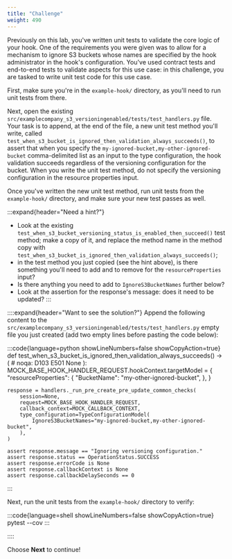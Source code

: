```yaml
---
title: "Challenge"
weight: 490
---
```


Previously on this lab, you've written unit tests to validate the core logic of your hook. One of the requirements you were given was to allow for a mechanism to ignore S3 buckets whose names are specified by the hook administrator in the hook's configuration. You've used contract tests and end-to-end tests to validate aspects for this use case: in this challenge, you are tasked to write unit test code for this use case.

First, make sure you're in the `example-hook/` directory, as you'll need to run unit tests from there.

Next, open the existing `src/examplecompany_s3_versioningenabled/tests/test_handlers.py` file. Your task is to append, at the end of the file, a new unit test method you'll write, called `test_when_s3_bucket_is_ignored_then_validation_always_succeeds()`, to assert that when you specify the `my-ignored-bucket,my-other-ignored-bucket` comma-delimited list as an input to the type configuration, the hook validation succeeds regardless of the versioning configuration for the bucket. When you write the unit test method, do not specify the versioning configuration in the resource properties input.

Once you've written the new unit test method, run unit tests from the `example-hook/` directory, and make sure your new test passes as well.

:::expand{header="Need a hint?"}
- Look at the existing `test_when_s3_bucket_versioning_status_is_enabled_then_succeed()` test method; make a copy of it, and replace the method name in the method copy with `test_when_s3_bucket_is_ignored_then_validation_always_succeeds()`;
- in the test method you just copied (see the hint above), is there something you'll need to add and to remove for the `resourceProperties` input?
- Is there anything you need to add to `IgnoreS3BucketNames` further below?
- Look at the assertion for the response's message: does it need to be updated?
:::

::::expand{header="Want to see the solution?"}
Append the following content to the `src/examplecompany_s3_versioningenabled/tests/test_handlers.py` empty file you just created (add two empty lines before pasting the code below):

:::code{language=python showLineNumbers=false showCopyAction=true}
def test_when_s3_bucket_is_ignored_then_validation_always_succeeds() -> (  # noqa: D103 E501
    None
):
    MOCK_BASE_HOOK_HANDLER_REQUEST.hookContext.targetModel = {
        "resourceProperties": {
            "BucketName": "my-other-ignored-bucket",
        },
    }

    response = handlers._run_pre_create_pre_update_common_checks(
        session=None,
        request=MOCK_BASE_HOOK_HANDLER_REQUEST,
        callback_context=MOCK_CALLBACK_CONTEXT,
        type_configuration=TypeConfigurationModel(
            IgnoreS3BucketNames="my-ignored-bucket,my-other-ignored-bucket",
        ),
    )

    assert response.message == "Ignoring versioning configuration."
    assert response.status == OperationStatus.SUCCESS
    assert response.errorCode is None
    assert response.callbackContext is None
    assert response.callbackDelaySeconds == 0
:::

Next, run the unit tests from the `example-hook/` directory to verify:

:::code{language=shell showLineNumbers=false showCopyAction=true}
pytest --cov
:::

::::

Choose **Next** to continue!
